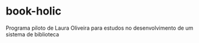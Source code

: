 # book-holic
Programa piloto de Laura Oliveira para estudos no desenvolvimento de um sistema de biblioteca
